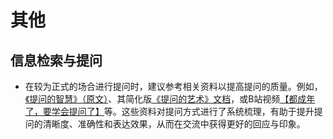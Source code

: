 # 其他

## 信息检索与提问

- 在较为正式的场合进行提问时，建议参考相关资料以提高提问的质量。例如，[《提问的智慧》（原文）](http://www.catb.org/~esr/faqs/smart-questions.html)、其简化版[《提问的艺术》文档](https://fresky.github.io/2015/04/26/how-to-ask-questions/)，或B站视频[【都成年了，要学会提问了】](https://www.bilibili.com/video/BV1om4y1H71S/)等。这些资料对提问方式进行了系统梳理，有助于提升提问的清晰度、准确性和表达效果，从而在交流中获得更好的回应与印象。

